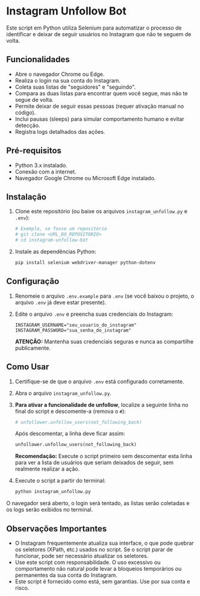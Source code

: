 # Instagram Unfollow Bot

Este script em Python utiliza Selenium para automatizar o processo de identificar e deixar de seguir usuários no Instagram que não te seguem de volta.

## Funcionalidades

- Abre o navegador Chrome ou Edge.
- Realiza o login na sua conta do Instagram.
- Coleta suas listas de "seguidores" e "seguindo".
- Compara as duas listas para encontrar quem você segue, mas não te segue de volta.
- Permite deixar de seguir essas pessoas (requer ativação manual no código).
- Inclui pausas (sleeps) para simular comportamento humano e evitar detecção.
- Registra logs detalhados das ações.

## Pré-requisitos

- Python 3.x instalado.
- Conexão com a internet.
- Navegador Google Chrome ou Microsoft Edge instalado.

## Instalação

1. Clone este repositório (ou baixe os arquivos `instagram_unfollow.py` e `.env`):

   ```bash
   # Exemplo, se fosse um repositório
   # git clone <URL_DO_REPOSITORIO>
   # cd instagram-unfollow-bot
   ```

2. Instale as dependências Python:

   ```bash
   pip install selenium webdriver-manager python-dotenv
   ```

## Configuração

1. Renomeie o arquivo `.env.example` para `.env` (se você baixou o projeto, o arquivo `.env` já deve estar presente).

2. Edite o arquivo `.env` e preencha suas credenciais do Instagram:

   ```
   INSTAGRAM_USERNAME="seu_usuario_do_instagram"
   INSTAGRAM_PASSWORD="sua_senha_do_instagram"
   ```

   **ATENÇÃO:** Mantenha suas credenciais seguras e nunca as compartilhe publicamente.

## Como Usar

1. Certifique-se de que o arquivo `.env` está configurado corretamente.

2. Abra o arquivo `instagram_unfollow.py`.

3. **Para ativar a funcionalidade de unfollow**, localize a seguinte linha no final do script e descomente-a (remova o `#`):

   ```python
   # unfollower.unfollow_users(not_following_back)
   ```

   Após descomentar, a linha deve ficar assim:

   ```python
   unfollower.unfollow_users(not_following_back)
   ```

   **Recomendação:** Execute o script primeiro sem descomentar esta linha para ver a lista de usuários que seriam deixados de seguir, sem realmente realizar a ação.

4. Execute o script a partir do terminal:

   ```bash
   python instagram_unfollow.py
   ```

O navegador será aberto, o login será tentado, as listas serão coletadas e os logs serão exibidos no terminal.

## Observações Importantes

- O Instagram frequentemente atualiza sua interface, o que pode quebrar os seletores (XPath, etc.) usados no script. Se o script parar de funcionar, pode ser necessário atualizar os seletores.
- Use este script com responsabilidade. O uso excessivo ou comportamento não natural pode levar a bloqueios temporários ou permanentes da sua conta do Instagram.
- Este script é fornecido como está, sem garantias. Use por sua conta e risco.


